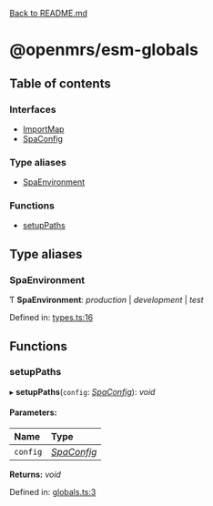 [Back to README.md](../README.md)

# @openmrs/esm-globals

## Table of contents

### Interfaces

- [ImportMap](interfaces/importmap.md)
- [SpaConfig](interfaces/spaconfig.md)

### Type aliases

- [SpaEnvironment](API.md#spaenvironment)

### Functions

- [setupPaths](API.md#setuppaths)

## Type aliases

### SpaEnvironment

Ƭ **SpaEnvironment**: *production* \| *development* \| *test*

Defined in: [types.ts:16](https://github.com/openmrs/openmrs-esm-core/blob/master/packages/esm-globals/src/types.ts#L16)

## Functions

### setupPaths

▸ **setupPaths**(`config`: [*SpaConfig*](interfaces/spaconfig.md)): *void*

#### Parameters:

Name | Type |
:------ | :------ |
`config` | [*SpaConfig*](interfaces/spaconfig.md) |

**Returns:** *void*

Defined in: [globals.ts:3](https://github.com/openmrs/openmrs-esm-core/blob/master/packages/esm-globals/src/globals.ts#L3)
